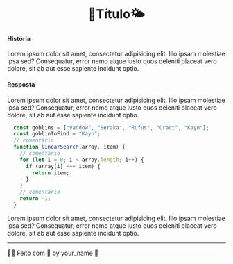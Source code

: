 <div align="center">
  <h1>🌈Título🌤️</h1>
</div>

#### História

Lorem ipsum dolor sit amet, consectetur adipisicing elit. Illo ipsam molestiae ipsa sed? Consequatur, error nemo atque iusto quos deleniti placeat vero dolore, sit ab aut esse sapiente incidunt optio. 

#### Resposta

Lorem ipsum dolor sit amet, consectetur adipisicing elit. Illo ipsam molestiae ipsa sed? Consequatur, error nemo atque iusto quos deleniti placeat vero dolore, sit ab aut esse sapiente incidunt optio. 

```javascript 
  const goblins = ["Vandow", "Seraka", "Rufus", "Cract", "Kayn"];
  const goblinToFind = "Kayn";
  // comentário
  function linearSearch(array, item) {
    // comentário
    for (let i = 0; i < array.length; i++) {
      if (array[i] === item) {
        return item;
      }
    }
    // comentário
    return -1;
  }
```

Lorem ipsum dolor sit amet, consectetur adipisicing elit. Illo ipsam molestiae ipsa sed? Consequatur, error nemo atque iusto quos deleniti placeat vero dolore, sit ab aut esse sapiente incidunt optio.

---

🌈✨ Feito com 🩵 by your_name 🖖
